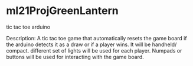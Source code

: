 # ml21ProjGreenLantern
tic tac toe arduino

Description: A tic tac toe game that automatically resets the game board if the arduino detects it as a draw or if a player wins. It will be handheld/ compact. different set of lights will be used for each player. Numpads or buttons will be used for interacting with the game board.
